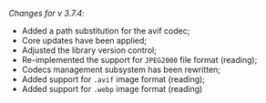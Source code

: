 _Changes for v 3.7.4_:
- Added a path substitution for the avif codec;
- Core updates have been applied;
- Adjusted the library version control;
- Re-implemented the support for `JPEG2000` file format (reading);
- Codecs management subsystem has been rewritten;
- Added support for `.avif` image format (reading);
- Added support for `.webp` image format (reading)
